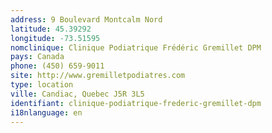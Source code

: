 ```yaml
---
address: 9 Boulevard Montcalm Nord
latitude: 45.39292
longitude: -73.51595
nomclinique: Clinique Podiatrique Frédéric Gremillet DPM
pays: Canada
phone: (450) 659-9011
site: http://www.gremilletpodiatres.com
type: location
ville: Candiac, Quebec J5R 3L5
identifiant: clinique-podiatrique-frederic-gremillet-dpm
i18nlanguage: en
---
```


